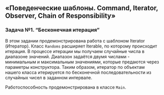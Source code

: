 ## «Поведенческие шаблоны. Command, Iterator, Observer, Chain of Responsibility»
### Задача №1. “Бесконечная итерация”

В этом задании продемонстрирована работа с шаблоном Iterator (Итератор).
Класс ```Randoms``` расширяет Iterable<Integer>, по которому происходит итерация. В процессе итерации мы получаем случайные числа в диапазоне значений. Диапазон задаётся двумя числами - минимальным и максимальным значениями, которые предаются через параметры конструктора. Таким образом, итератор по объектам нашего класса итерируется по бесконечной последовательности из случайных чисел в заданном интервале.

Работоспособность продемонстрирована в классе ```Main```.